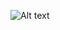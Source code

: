
![Alt text](https://spotify-recently-played-readme.vercel.app/api?user=31jyh6vpbmdrpecwlo7jkrujp45a)

<!---
ZT626/ZT626 is a ✨ special ✨ repository because its `README.md` (this file) appears on your GitHub profile.
You can click the Preview link to take a look at your changes.
--->
